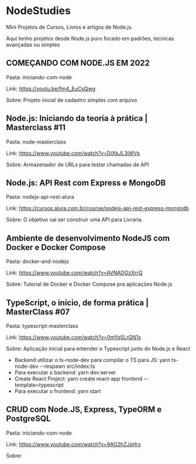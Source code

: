 # NodeStudies

Mini Projetos de Cursos, Livros e artigos de Node.js.

Aqui tenho projetos desde Node.js puro focado em padrões, tecnicas avançadas ou simples

## COMEÇANDO COM NODE.JS EM 2022
Pasta: iniciando-com-node

Link: https://youtu.be/fm4_EuCsQwg

Sobre: Projeto inicial de cadastro simples com arquivo

## Node.js: Iniciando da teoria à prática | Masterclass #11
Pasta: node-masterclass

Link: https://www.youtube.com/watch?v=DiXbJL3iWVs

Sobre: Armazenador de URLs para testar chamadas de API

## Node.js: API Rest com Express e MongoDB
Pasta: nodejs-api-rest-alura

Link: https://cursos.alura.com.br/course/nodejs-api-rest-express-mongodb

Sobre: O objetivo vai ser construir uma API para Livraria.

## Ambiente de desenvolvimento NodeJS com Docker e Docker Compose
Pasta: docker-and-nodejs

Link: https://www.youtube.com/watch?v=AVNADGzXrrQ

Sobre: Tutorial de Docker e Docker Compose pra aplicações Node.js


## TypeScript, o início, de forma prática | MasterClass #07
Pasta: typescript-masterclass

Link: https://www.youtube.com/watch?v=0mYq5LrQN1s

Sobre: Aplicação inicial para entender o Typescript junto do Node.js e React
* Backend utilizar o ts-node-dev para compilar o TS para JS:
    yarn ts-node-dev --respawn src/index.ts
* Para executar o backend:
    yarn dev:server
* Create React Project:
    yarn create react-app frontend --template=typescript
* Para executar o frontend:
    yarn start

## CRUD com Node.JS, Express, TypeORM e PostgreSQL
Pasta: iniciando-com-node

Link: https://www.youtube.com/watch?v=9AO2hZJsHrs

Sobre: